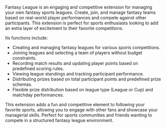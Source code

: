 Fantasy League is an engaging and competitive extension for managing your own fantasy sports leagues. Create, join, and manage fantasy teams based on real-world player performances and compete against other participants. This extension is perfect for sports enthusiasts looking to add an extra layer of excitement to their favorite competitions.

Its functions include:

- Creating and managing fantasy leagues for various sports competitions.
- Joining leagues and selecting a team of players without budget constraints.
- Recording match results and updating player points based on predefined scoring rules.
- Viewing league standings and tracking participant performance.
- Distributing prizes based on total participant points and predefined prize schemas.
- Flexible prize distribution based on league type (League or Cup) and matchday performances.

This extension adds a fun and competitive element to following your favorite sports, allowing you to engage with other fans and showcase your managerial skills. Perfect for sports communities and friends wanting to compete in a structured fantasy league environment.
